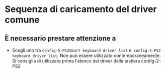 # Sequenza di caricamento del driver comune

## È necessario prestare attenzione a

- Scegli uno tra `config-5-PS2Smart keyboard driver list` e` config-2-PS2 keyboard driver list`. Non può essere utilizzato contemporaneamente. Si consiglia di utilizzare prima l'elenco dei driver della tastiera config-2-PS2
